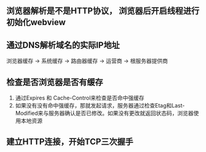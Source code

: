 ## 浏览器解析是不是HTTP协议， 浏览器后开启线程进行初始化webview

## 通过DNS解析域名的实际IP地址
浏览器缓存 -> 系统缓存 -> 路由器缓存 -> 运营商 -> 根服务器提供商

## 检查是否浏览器是否有缓存
1. 通过Expires 和 Cache-Control来检查是否命中强缓存
2. 如果没有没有命中强缓存，那就发起请求，服务器通过检查Etag和Last-Modified来与服务器确认是否已修改。如果没有更改就返回状态码，浏览器使用本地资源

## 建立HTTP连接，开始TCP三次握手